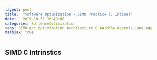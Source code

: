 ```yaml
---
layout: post
title:  "Software Optimization - SIMD Practice (C Inline)"
date:   2019-10-31 16:49:00
categories: SoftwareOptimization
tags: SIMD gcc Optimization Architecture C AArch64 Assemly-Language
mathjax: true
---
```


## SIMD C Intrinstics

